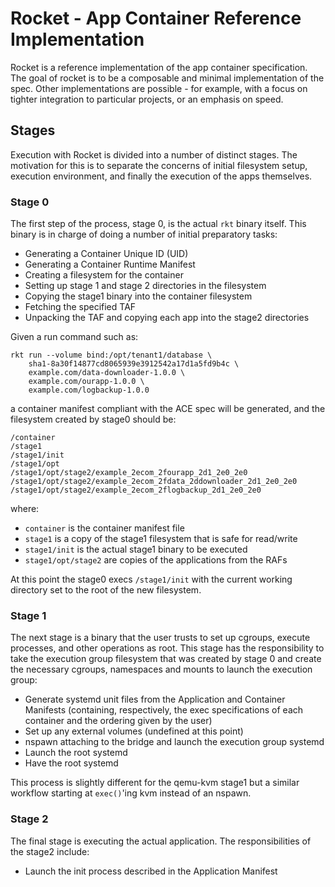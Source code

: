 # Rocket - App Container Reference Implementation

Rocket is a reference implementation of the app container specification. The
goal of rocket is to be a composable and minimal implementation of the spec.
Other implementations are possible - for example, with a focus on tighter
integration to particular projects, or an emphasis on speed.

## Stages

Execution with Rocket is divided into a number of distinct stages. The
motivation for this is to separate the concerns of initial filesystem setup,
execution environment, and finally the execution of the apps themselves.

### Stage 0

The first step of the process, stage 0, is the actual `rkt` binary itself. This
binary is in charge of doing a number of initial preparatory tasks:
- Generating a Container Unique ID (UID)
- Generating a Container Runtime Manifest
- Creating a filesystem for the container
- Setting up stage 1 and stage 2 directories in the filesystem
- Copying the stage1 binary into the container filesystem
- Fetching the specified TAF
- Unpacking the TAF and copying each app into the stage2 directories

Given a run command such as:

```
rkt run --volume bind:/opt/tenant1/database \
	sha1-8a30f14877cd8065939e3912542a17d1a5fd9b4c \
	example.com/data-downloader-1.0.0 \
	example.com/ourapp-1.0.0 \
	example.com/logbackup-1.0.0
```

a container manifest compliant with the ACE spec will be generated, and the
filesystem created by stage0 should be:

```
/container
/stage1
/stage1/init
/stage1/opt
/stage1/opt/stage2/example_2ecom_2fourapp_2d1_2e0_2e0
/stage1/opt/stage2/example_2ecom_2fdata_2ddownloader_2d1_2e0_2e0
/stage1/opt/stage2/example_2ecom_2flogbackup_2d1_2e0_2e0
```

where:
- `container` is the container manifest file
- `stage1` is a copy of the stage1 filesystem that is safe for read/write
- `stage1/init` is the actual stage1 binary to be executed
- `stage1/opt/stage2` are copies of the applications from the RAFs

At this point the stage0 execs `/stage1/init` with the current working
directory set to the root of the new filesystem.

### Stage 1

The next stage is a binary that the user trusts to set up cgroups, execute
processes, and other operations as root. This stage has the responsibility to
take the execution group filesystem that was created by stage 0 and create the
necessary cgroups, namespaces and mounts to launch the execution group:

- Generate systemd unit files from the Application and Container Manifests
  (containing, respectively, the exec specifications of each container and the
  ordering given by the user)
- Set up any external volumes (undefined at this point)
- nspawn attaching to the bridge and launch the execution group systemd
- Launch the root systemd
- Have the root systemd

This process is slightly different for the qemu-kvm stage1 but a similar
workflow starting at `exec()`'ing kvm instead of an nspawn.

### Stage 2

The final stage is executing the actual application. The responsibilities of
the stage2 include:

- Launch the init process described in the Application Manifest

